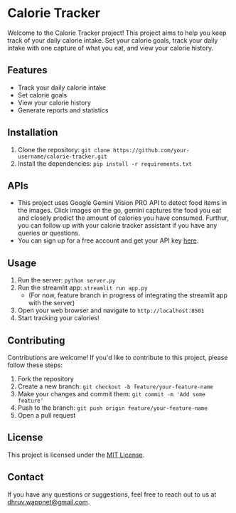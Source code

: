 # Calorie Tracker

Welcome to the Calorie Tracker project! This project aims to help you keep track of your daily calorie intake. Set your calorie goals, track your daily intake with one capture of what you eat, and view your calorie history.

## Features

- Track your daily calorie intake
- Set calorie goals
- View your calorie history
- Generate reports and statistics

## Installation

1. Clone the repository: `git clone https://github.com/your-username/calorie-tracker.git`
2. Install the dependencies: `pip install -r requirements.txt`

## APIs

- This project uses Google Gemini Vision PRO API to detect food items in the images.
Click images on the go, gemini captures the food you eat and closely predict the amount of calories you have consumed. Furthur, you can follow up with your calorie tracker assistant if you have any queries or questions.
- You can sign up for a free account and get your API key [here](https://www.geminiapi.com/).

## Usage

1. Run the server: `python server.py`
2. Run the streamlit app: `streamlit run app.py`
    - (For now, feature branch in progress of integrating the streamlit app with the server) 
3. Open your web browser and navigate to `http://localhost:8501`
4. Start tracking your calories!

## Contributing

Contributions are welcome! If you'd like to contribute to this project, please follow these steps:

1. Fork the repository
2. Create a new branch: `git checkout -b feature/your-feature-name`
3. Make your changes and commit them: `git commit -m 'Add some feature'`
4. Push to the branch: `git push origin feature/your-feature-name`
5. Open a pull request

## License

This project is licensed under the [MIT License](LICENSE).

## Contact

If you have any questions or suggestions, feel free to reach out to us at [dhruv.wappnet@gmail.com](mailto:dhruv.wappnet@gmail.com).
